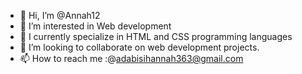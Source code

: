 - 👋 Hi, I’m @Annah12
- 👀 I’m interested in Web development
- 🌱 I currently specialize in HTML and CSS programming languages
- 💞️ I’m looking to collaborate on web development projects.
- 📫 How to reach me :@adabisihannah363@gmail.com

<!---
Annah12/Annah12 is a ✨ special ✨ repository because its `README.md` (this file) appears on your GitHub profile.
You can click the Preview link to take a look at your changes.
--->
